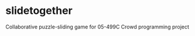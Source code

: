 slidetogether
=============

Collaborative puzzle-sliding game for 05-499C Crowd programming project
